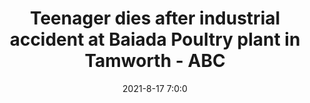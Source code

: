---
"title": "Teenager dies after industrial accident at Baiada Poultry plant in Tamworth - ABC"
"date": "2021-8-17 7:0:0"
"feed_name": "GOOGLENEWSINDUSTRIAL"
"feed_website": "https://news.google.com/search?q=industrial%2Bincident&hl=en-US&gl=US&ceid=US:en"
"feed_rss": "https://news.google.com/rss/search?q=industrial%2Bincident&hl=en-US&gl=US&ceid=US:en"
"link": "https://www.abc.net.au/news/2021-08-17/19-year-old-dies-after-accident-at-tamworth-poultry-plant/100383378"
"file": "_posts/2021-1-1-3e117a8015d141eb8f7829f081ba9962d67d980e.md"
"accident": "1"
"drilling": "1"
"dead": "1"
"injured": "0"
---